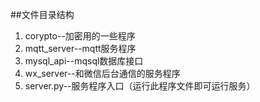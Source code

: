##文件目录结构
1. corypto--加密用的一些程序
2. mqtt_server--mqtt服务程序
3. mysql_api--mqsql数据库接口
4. wx_server--和微信后台通信的服务程序
5. server.py--服务程序入口（运行此程序文件即可运行服务）